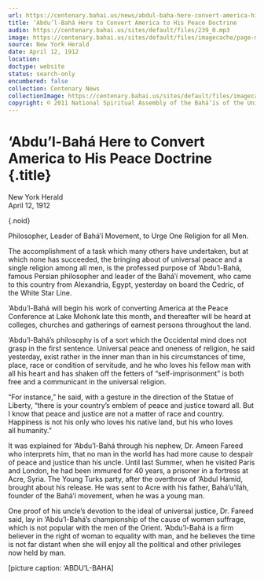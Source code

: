 ```yaml
---
url: https://centenary.bahai.us/news/abdul-baha-here-convert-america-his-peace-doctrine
title: ‘Abdu’l-Bahá Here to Convert America to His Peace Doctrine
audio: https://centenary.bahai.us/sites/default/files/239_0.mp3
image: https://centenary.bahai.us/sites/default/files/imagecache/page-main-image/images/press_clippings/04-12-1912_nyh.png
source: New York Herald
date: April 12, 1912
location: 
doctype: website
status: search-only
encumbered: false
collection: Centenary News
collectionImage: https://centenary.bahai.us/sites/default/files/imagecache/theme-image/main_image/abdulbaha-overview-small_0.jpg
copyright: © 2011 National Spiritual Assembly of the Bahá’ís of the United States
---
```



# ‘Abdu’l-Bahá Here to Convert America to His Peace Doctrine {.title}

New York Herald  
April 12, 1912  

{.noid}  



Philosopher, Leader of Bahá’í Movement, to Urge One Religion for all Men.

The accomplishment of a task which many others have undertaken, but at which none has succeeded, the bringing about of universal peace and a single religion among all men, is the professed purpose of ‘Abdu’l-Bahá, famous Persian philosopher and leader of the Bahá’í movement, who came to this country from Alexandria, Egypt, yesterday on board the Cedric, of the White Star Line.

‘Abdu’l-Bahá will begin his work of converting America at the Peace Conference at Lake Mohonk late this month, and thereafter will be heard at colleges, churches and gatherings of earnest persons throughout the land.

‘Abdu’l-Bahá’s philosophy is of a sort which the Occidental mind does not grasp in the first sentence. Universal peace and oneness of religion, he said yesterday, exist rather in the inner man than in his circumstances of time, place, race or condition of servitude, and he who loves his fellow man with all his heart and has shaken off the fetters of “self-imprisonment” is both free and a communicant in the universal religion.

“For instance,” he said, with a gesture in the direction of the Statue of Liberty, “there is your country’s emblem of peace and justice toward all. But I know that peace and justice are not a matter of race and country. Happiness is not his only who loves his native land, but his who loves all humanity.”

It was explained for ‘Abdu’l-Bahá through his nephew, Dr. Ameen Fareed who interprets him, that no man in the world has had more cause to despair of peace and justice than his uncle. Until last Summer, when he visited Paris and London, he had been immured for 40 years, a prisoner in a fortress at Acre, Syria. The Young Turks party, after the overthrow of ‘Abdul Hamid, brought about his release. He was sent to Acre with his father, Bahá’u’lláh, founder of the Bahá’í movement, when he was a young man.

One proof of his uncle’s devotion to the ideal of universal justice, Dr. Fareed said, lay in ‘Abdu’l-Bahá’s championship of the cause of women suffrage, which is not popular with the men of the Orient. ‘Abdu’l-Bahá is a firm believer in the right of woman to equality with man, and he believes the time is not far distant when she will enjoy all the political and other privileges now held by man.

\[picture caption: ‘ABDU’L-BAHA\]